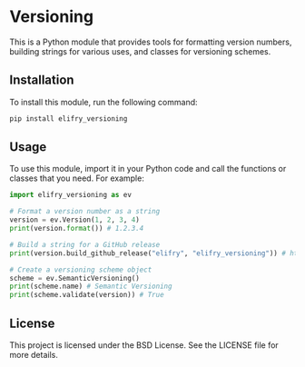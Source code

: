 # Versioning

This is a Python module that provides tools for formatting version numbers, building strings for various uses, and classes for versioning schemes.

## Installation

To install this module, run the following command:

```bash
pip install elifry_versioning
```

## Usage
To use this module, import it in your Python code and call the functions or classes that you need. For example:

```python
import elifry_versioning as ev

# Format a version number as a string
version = ev.Version(1, 2, 3, 4)
print(version.format()) # 1.2.3.4

# Build a string for a GitHub release
print(version.build_github_release("elifry", "elifry_versioning")) # https://github.com/elifry/elifry_versioning/releases/tag/1.2.3.4

# Create a versioning scheme object
scheme = ev.SemanticVersioning()
print(scheme.name) # Semantic Versioning
print(scheme.validate(version)) # True
```

## License
This project is licensed under the BSD License. See the LICENSE file for more details.
